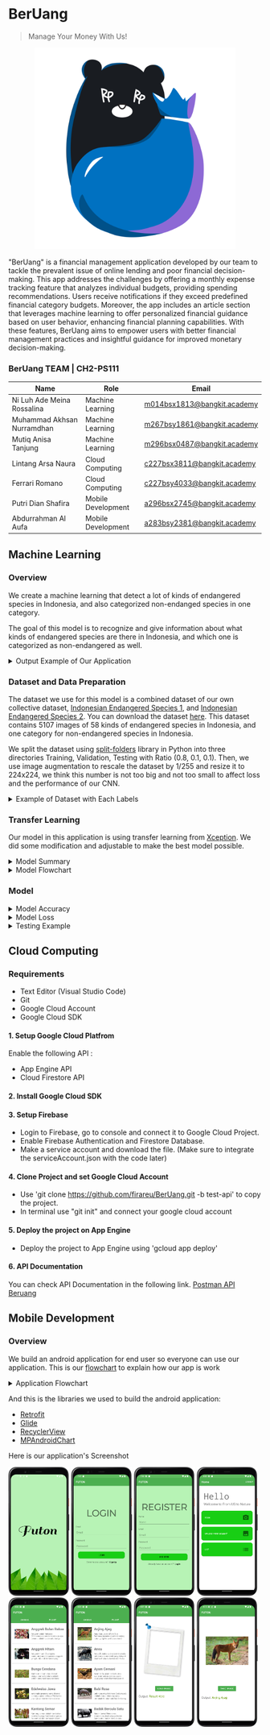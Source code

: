 # BerUang
> Manage Your Money With Us!

<p align="center">
  <img src="https://github.com/firareu/BerUang/blob/MDFiraTL/BerUang.png" width="400"/>
</p>
  
"BerUang" is a financial management application developed by our team to tackle the prevalent issue of online lending and poor financial decision-making. This app addresses the challenges by offering a monthly expense tracking feature that analyzes individual budgets, providing spending recommendations. Users receive notifications if they exceed predefined financial category budgets. Moreover, the app includes an article section that leverages machine learning to offer personalized financial guidance based on user behavior, enhancing financial planning capabilities. With these features, BerUang aims to empower users with better financial management practices and insightful guidance for improved monetary decision-making.

### BerUang TEAM | CH2-PS111

| Name | Role | Email
|---------|---------|---------|
| Ni Luh Ade Meina Rossalina | Machine Learning | m014bsx1813@bangkit.academy | 
| Muhammad Akhsan Nurramdhan | Machine Learning | m267bsy1861@bangkit.academy |
| Mutiq Anisa Tanjung | Machine Learning | m296bsx0487@bangkit.academy |
| Lintang Arsa Naura | Cloud Computing | c227bsx3811@bangkit.academy |
| Ferrari Romano | Cloud Computing | c227bsy4033@bangkit.academy |
| Putri Dian Shafira | Mobile Development | a296bsx2745@bangkit.academy |
| Abdurrahman Al Aufa | Mobile Development | a283bsy2381@bangkit.academy |

## Machine Learning
### Overview
We create a machine learning that detect a lot of kinds of endangered species in Indonesia, and also categorized non-endanged species in one category.

The goal of this model is to recognize and give information about what kinds of endangered species are there in Indonesia, and which one is categorized as non-endangered as well.

<details>
  <summary>Output Example of Our Application</summary>
  <img src="https://github.com/nadikarim/FUTON/blob/main/Machine%20Learning/Media/Scan_after.png" width="500"/>
</details>

### Dataset and Data Preparation
The dataset we use for this model is a combined dataset of our own collective dataset, [Indonesian Endangered Species 1](https://www.kaggle.com/datasets/nadyanurfadhila/indonesian-endangered-animal), and [Indonesian Endangered Species 2](https://www.kaggle.com/datasets/nadyanurfadhila/indonesia-endangered-animal2). You can download the dataset [here](https://drive.google.com/uc?export=download&id=1C2ML8iLXsRkCa-wz-grqHjMMsJzLJAf3). This dataset contains 5107 images of 58 kinds of endangered species in Indonesia, and one category for non-endangered species in Indonesia.

We split the dataset using [split-folders](https://pypi.org/project/split-folders/) library in Python into three directories Training, Validation, Testing with Ratio (0.8, 0.1, 0.1). Then, we use image augmentation to rescale the dataset by 1/255 and resize it to 224x224, we think this number is not too big and not too small to affect loss and the performance of our CNN.

<details>
  <summary>Example of Dataset with Each Labels</summary>
  <img src="https://github.com/nadikarim/FUTON/blob/main/Machine%20Learning/Media/Dataset%20Overview.png" width="500"/>
</details>

### Transfer Learning
Our model in this application is using transfer learning from [Xception](https://keras.io/api/applications/xception/). We did some modification and adjustable to make the best model possible.

<details>
  <summary>Model Summary</summary>
  <img src="https://github.com/nadikarim/FUTON/blob/main/Machine%20Learning/Media/Model%20Summary.png" width="500"/>
</details>

<details>
  <summary>Model Flowchart</summary>
  <img src="https://github.com/nadikarim/FUTON/blob/main/Machine%20Learning/Media/Model%20Flowchart.png" width="500"/>
</details>

### Model
<details>
  <summary>Model Accuracy</summary>
  <img src="https://github.com/nadikarim/FUTON/blob/main/Machine%20Learning/Media/Model%20Accuracy.png" width="500"/>
</details>

<details>
  <summary>Model Loss</summary>
  <img src="https://github.com/nadikarim/FUTON/blob/main/Machine%20Learning/Media/Model%20Loss.png" width="500"/>
</details>

<details>
  <summary>Testing Example</summary>
  <img src="https://github.com/nadikarim/FUTON/blob/main/Machine%20Learning/Media/Testing%20Example.png" width="500"/>
</details>

## Cloud Computing

### Requirements
- Text Editor (Visual Studio Code)
- Git
- Google Cloud Account
- Google Cloud SDK

#### 1. Setup Google Cloud Platfrom
Enable the following API : 
- App Engine API
- Cloud Firestore API

#### 2. Install Google Cloud SDK
#### 3. Setup Firebase
- Login to Firebase, go to console and connect it to Google Cloud Project.
- Enable Firebase Authentication and Firestore Database.
- Make a service account and download the file. (Make sure to integrate the serviceAccount.json with the code later)

#### 4. Clone Project and set Google Cloud Account
- Use 'git clone https://github.com/firareu/BerUang.git -b test-api' to copy the project.
- In terminal use "git init" and connect your google cloud account

#### 5. Deploy the project on App Engine
- Deploy the project to App Engine using 'gcloud app deploy'

#### 6. API Documentation
You can check API Documentation in the following link. 
[Postman API Beruang](https://dark-space-932472.postman.co/workspace/New-Team-Workspace~e1a57e86-16c4-4e9b-9f2e-8f205b6f8d22/collection/30258106-5688daea-5cdf-4924-aa11-5effcc6db047?action=share&creator=30258106)

## Mobile Development

### Overview

We build an android application for end user so everyone can use our application. This is our [flowchart](https://drive.google.com/file/d/1IoWHeYlkkhACOg2P4lvqJZR6DIS1DcWK/view?usp=sharing) to explain how our app is work
<details>
  <summary>Application Flowchart</summary>
  <img src="https://github.com/nadikarim/FUTON/blob/main/Mobile%20Development/Media/Flowchart%20FUTON.jpg"/>
</details>

And this is the libraries we used to build the android application:
* [Retrofit](https://square.github.io/retrofit/)
* [Glide](https://bumptech.github.io/glide/)
* [RecyclerView](https://www.geeksforgeeks.org/android-recyclerview/)
* [MPAndroidChart](https://github.com/PhilJay/MPAndroidChart)


Here is our application's Screenshot
<p float="left">
  <img src="https://github.com/nadikarim/FUTON/blob/main/Mobile%20Development/Media/Splash%20Screen.png" width="24%" />
  <img src="https://github.com/nadikarim/FUTON/blob/main/Mobile%20Development/Media/Login.png" width="24%" /> 
  <img src="https://github.com/nadikarim/FUTON/blob/main/Mobile%20Development/Media/Register.png" width="24%" />
  <img src="https://github.com/nadikarim/FUTON/blob/main/Mobile%20Development/Media/Home.png" width="24%" />
  <img src="https://github.com/nadikarim/FUTON/blob/main/Mobile%20Development/Media/List%20Tumbuhan.png" width="24%" />
  <img src="https://github.com/nadikarim/FUTON/blob/main/Mobile%20Development/Media/List%20Hewan.png" width="24%" />
  <img src="https://github.com/nadikarim/FUTON/blob/main/Mobile%20Development/Media/Scan%20before.png" width="24%" />
  <img src="https://github.com/nadikarim/FUTON/blob/main/Mobile%20Development/Media/Scan%20after.png" width="24%" />
</p>

